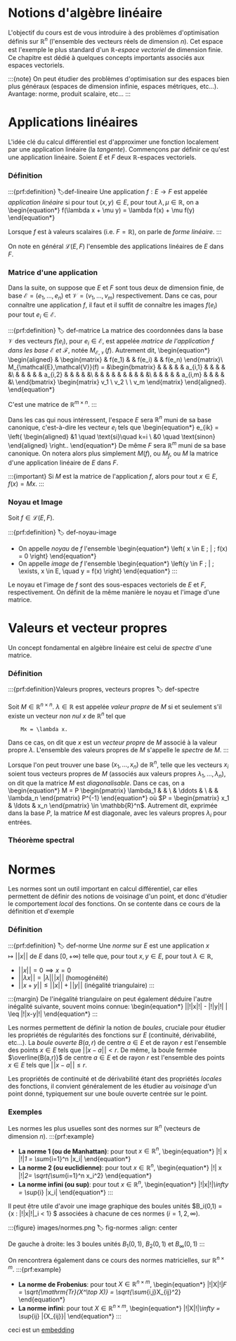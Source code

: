 # Notions d'algèbre linéaire

L'objectif du cours est de vous introduire à des problèmes d'optimisation définis sur $\mathbb{R}^n$ (l'ensemble des vecteurs réels de dimension $n$). Cet espace est l'exemple le plus standard d'un *$\mathbb{R}$-espace vectoriel* de dimension finie. Ce chapitre est dédié à quelques concepts importants associés aux espaces vectoriels.

:::{note}
On peut étudier des problèmes d'optimisation sur des espaces bien plus généraux (espaces de dimension infinie, espaces métriques, etc...).  Avantage: norme, produit scalaire, etc...
:::


# Applications linéaires

L'idée clé du calcul différentiel est d'approximer une fonction localement par une application linéaire (la *tangente*). Commençons par définir ce qu'est une application linéaire.
Soient $E$ et $F$ deux $\mathbb{R}$-espaces vectoriels.

### Définition

:::{prf:definition}
:label:def-lineaire
Une application $f:E \to F$ est appelée *application linéaire* si pour tout $(x,y) \in E$, pour tout $\lambda,\mu \in \mathbb{R}$, on a
\begin{equation*}
    f(\lambda x + \mu y) = \lambda f(x) + \mu f(y)
\end{equation*}

Lorsque $f$ est à valeurs scalaires (i.e. $F = \mathbb{R}$), on parle de *forme linéaire*.
:::

On note en général $\mathcal{L}(E,F)$ l'ensemble des applications linéaires de $E$ dans $F$.

### Matrice d'une application

Dans la suite, on suppose que $E$ et $F$ sont tous deux de dimension finie, de base $\mathcal{E} = (e_1, \ldots, e_n)$ et $\mathcal{V} = (v_1,\ldots,v_m)$ respectivement. Dans ce cas, pour connaître une application $f$, il faut et il suffit de connaître les images $f(e_i)$ pour tout $e_i \in \mathcal{E}$.

:::{prf:definition}
:label: def-matrice
La matrice des coordonnées dans la base $\mathcal{V}$ des vecteurs $f(e_i)$, pour $e_i \in \mathcal{E}$, est appelée *matrice de l'application $f$ dans les base $\mathcal{E}$ et $\mathcal{F}$*, notée $M_{\mathcal{E},\mathcal{V}}(f)$. Autrement dit,
\begin{equation*}
    \begin{aligned}
        & \begin{matrix} & f(e_1) & & f(e_i) & & f(e_n) \end{matrix}\\
        M_{\mathcal{E},\mathcal{V}}(f) = &\begin{bmatrix}
                & & & & & a_{i,1} & & & & &\\
                & & & & & a_{i,2} & & & & &\\
                & & & & & & & & & &\\
                & & & & & a_{i,m} & & & & &\\
            \end{bmatrix}
        \begin{matrix} v_1 \\ v_2 \\ \\ v_m \end{matrix} 
    \end{aligned}.
\end{equation*}

C'est une matrice de $\mathbb{R}^{m \times n}$.
:::


Dans les cas qui nous intéressent, l'espace $E$ sera $\mathbb{R}^n$ muni de sa base canonique, c'est-à-dire les vecteur $e_i$ tels que
\begin{equation*}
    e_{ik} = \left\{ \begin{aligned} &1 \quad \text{si}\quad  k=i \\ &0 \quad \text{sinon} \end{aligned} \right..
\end{equation*}
De même $F$ sera $\mathbb{R}^m$ muni de sa base canonique. On notera alors plus simplement $M(f)$, ou $M_f$, ou $M$ la matrice d'une application linéaire de $E$ dans $F$. 

:::{important}
Si $M$ est la matrice de l'application $f$, alors pour tout $x \in E$, $f(x) = Mx$.
:::


### Noyau et Image

Soit $f \in \mathcal{L}(E,F)$.

:::{prf:definition}
:label: def-noyau-image
- On appelle *noyau* de $f$ l'ensemble
\begin{equation*}
    \left\{ x \in E \; | \; f(x) = 0 \right\}
\end{equation*}
- On appelle *image* de $f$ l'ensemble
\begin{equation*}
    \left\{y \in F \; | \; \exists\, x \in E, \quad y = f(x) \right\}
\end{equation*}
:::

Le noyau et l'image de $f$ sont des sous-espaces vectoriels de $E$ et $F$, respectivement. On définit de la même manière le noyau et l'image d'une matrice.

# Valeurs et vecteur propres

Un concept fondamental en algèbre linéaire est celui de *spectre* d'une matrice.

### Définition
:::{prf:definition}Valeurs propres, vecteurs propres
:label: def-spectre

Soit $M \in \mathbb{R}^{n \times n}$. $\lambda \in \mathbb{R}$ est appelée *valeur propre* de $M$ si et seulement s'il existe un vecteur *non nul* $x$ de $\mathbb{R}^n$ tel que
```{math}
    Mx = \lambda x.
```
Dans ce cas, on dit que $x$ est un *vecteur propre* de $M$ associé à la valeur propre $\lambda$. L'ensemble des valeurs propres de $M$ s'appelle le *spectre* de $M$.
:::

Lorsque l'on peut trouver une base $(x_1,\ldots,x_n)$ de $\mathbb{R}^n$, telle que les vecteurs $x_i$ soient tous vecteurs propres de $M$ (associés aux valeurs propres $\lambda_1,\ldots,\lambda_n$), on dit que la matrice $M$ est *diagonalisable*. Dans ce cas, on a
\begin{equation*}
    M = P \begin{pmatrix} \lambda_1 & & \\ & \ddots & \\ & & \lambda_n \end{pmatrix} P^{-1}
\end{equation*}
où $P = \begin{pmatrix} x_1 & \ldots & x_n \end{pmatrix} \in \mathbb{R}^n$. Autrement dit, exprimée dans la base $P$, la matrice $M$ est diagonale, avec les valeurs propres $\lambda_i$ pour entrées.

### Théorème spectral

# Normes

Les normes sont un outil important en calcul différentiel, car elles permettent de définir des notions de voisinage d'un point, et donc d'étudier le comportement *local* des fonctions. On se contente dans ce cours de la définition et d'exemple

### Définition
:::{prf:definition}
:label: def-norme
Une *norme* sur $E$ est une application $x \mapsto |\!| x |\!|$ de $E$ dans $[0,+\infty)$ telle que, pour tout $x,y \in E$, pour tout $\lambda \in \mathbb{R}$,
- $|\!| x |\!| = 0 \implies x = 0$
- $|\!| \lambda x |\!| = |\lambda| |\!| x|\!|$ (homogénéité)
- $|\!| x + y |\!| \leq |\!|x|\!| + |\!|y|\!|$ (inégalité triangulaire)
:::

:::{margin}
De l'inégalité triangulaire on peut également déduire l'autre inégalité suivante, souvent moins connue:
\begin{equation*}
    ||\!|x|\!| - |\!|y|\!| | \leq |\!|x-y|\!|
\end{equation*}
:::

Les normes permettent de définir la notion de *boules*, cruciale pour étudier les propriétés de régularités des fonctions sur $E$ (continuité, dérivabilité, etc...). La *boule ouverte* $B(a,r)$ de centre $a \in E$ et de rayon $r$ est l'ensemble des points $x \in E$ tels que $|\!|x-a|\!| < r$. De même, la boule fermée $\overline{B(a,r)}$ de centre $a\in E$ et de rayon $r$ est l'ensemble des points $x \in E$ tels que $|\!|x-a|\!| \leq r$.

Les propriétés de continuité et de dérivabilité étant des propriétés *locales* des fonctions, il convient généralement de les étudier au *voisinage* d'un point donné, typiquement sur une boule ouverte centrée sur le point.

### Exemples

Les normes les plus usuelles sont des normes sur $\mathbb{R}^n$ (vecteurs de dimension $n$).
:::{prf:example}
- **La norme $1$ (ou de Manhattan)**: pour tout $x \in \mathbb{R}^n$, 
\begin{equation*}
    |\!| x |\!|_1 = \sum_{i=1}^n |x_i|
\end{equation*}
- **La norme $2$ (ou euclidienne)**: pour tout $x \in \mathbb{R}^n$, 
\begin{equation*}
    |\!| x |\!|_2= \sqrt{\sum_{i=1}^n x_i^2}
\end{equation*}
- **La norme infini (ou sup)**: pour tout $x \in \mathbb{R}^n$,
\begin{equation*}
    |\!|x|\!|_\infty = \sup_{i} |x_i|
\end{equation*}
:::

Il peut être utile d'avoir une image graphique des boules unités $B_i(0,1) = \{x : |\!|x|\!|_i < 1\} $ associées à chacune de ces normes ($i=1,2,\infty$).

:::{figure} images/normes.png
:label: fig-normes
:align: center

De gauche à droite: les 3 boules unités $B_1(0,1)$, $B_2(0,1)$ et $B_\infty(0,1)$
:::

On rencontrera également dans ce cours des normes matricielles, sur $\mathbb{R}^{n\times m}$.
:::{prf:example}
- **La norme de Frobenius**: pour tout $X \in \mathbb{R}^{n\times m}$,
\begin{equation*}
    |\!|X|\!|_F = \sqrt{\mathrm{Tr}(X^\top X)} = \sqrt{\sum_{i,j}X_{ij}^2}
\end{equation*}
- **La norme infini**: pour tout $X \in \mathbb{R}^{n \times m}$,
\begin{equation*}
    |\!|X|\!|_\infty = \sup_{ij} |{X_{ij}}|
\end{equation*}
:::


ceci est un [embedding](#def-norme)
##
